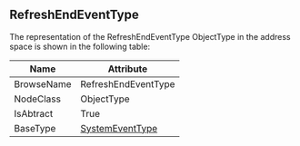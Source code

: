 <!-- objecttype -->
## RefreshEndEventType
The representation of the RefreshEndEventType ObjectType in the address space is shown in the following table:  

|Name|Attribute|
|---|---|
|BrowseName|RefreshEndEventType|
|NodeClass|ObjectType|
|IsAbtract|True|
|BaseType|[SystemEventType](../../../Part5/ObjectTypes/SystemEventType/readme.md)|

